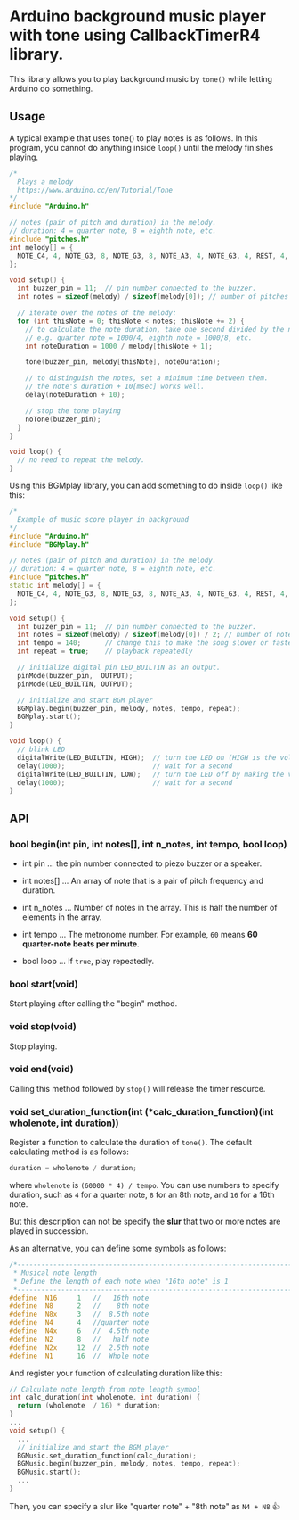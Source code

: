 # Arduino background music player with tone using CallbackTimerR4 library.

This library allows you to play background music by `tone()` while letting Arduino do something.

## Usage

A typical example that uses tone() to play notes is as follows. In this program, you cannot do anything inside `loop()` until the melody finishes playing.

```C++
/*
  Plays a melody
  https://www.arduino.cc/en/Tutorial/Tone
*/
#include "Arduino.h"

// notes (pair of pitch and duration) in the melody.
// duration: 4 = quarter note, 8 = eighth note, etc.
#include "pitches.h"
int melody[] = {
  NOTE_C4, 4, NOTE_G3, 8, NOTE_G3, 8, NOTE_A3, 4, NOTE_G3, 4, REST, 4, NOTE_B3, 4, NOTE_C4, 4
};

void setup() {
  int buzzer_pin = 11;  // pin number connected to the buzzer.
  int notes = sizeof(melody) / sizeof(melody[0]); // number of pitches and durations.

  // iterate over the notes of the melody:
  for (int thisNote = 0; thisNote < notes; thisNote += 2) {
    // to calculate the note duration, take one second divided by the note type.
    // e.g. quarter note = 1000/4, eighth note = 1000/8, etc.
    int noteDuration = 1000 / melody[thisNote + 1];

    tone(buzzer_pin, melody[thisNote], noteDuration);

    // to distinguish the notes, set a minimum time between them.
    // the note's duration + 10[msec] works well.
    delay(noteDuration + 10);

    // stop the tone playing
    noTone(buzzer_pin);
  }
}

void loop() {
  // no need to repeat the melody.
}
```

Using this BGMplay library, you can add something to do inside `loop()` like this:

```C++
/*
  Example of music score player in background
*/
#include "Arduino.h"
#include "BGMplay.h"

// notes (pair of pitch and duration) in the melody.
// duration: 4 = quarter note, 8 = eighth note, etc.
#include "pitches.h"
static int melody[] = {
  NOTE_C4, 4, NOTE_G3, 8, NOTE_G3, 8, NOTE_A3, 4, NOTE_G3, 4, REST, 4, NOTE_B3, 4, NOTE_C4, 4
};

void setup() {
  int buzzer_pin = 11;  // pin number connected to the buzzer.
  int notes = sizeof(melody) / sizeof(melody[0]) / 2; // number of notes (pair of pitch and duration).
  int tempo = 140;      // change this to make the song slower or faster
  int repeat = true;    // playback repeatedly

  // initialize digital pin LED_BUILTIN as an output.
  pinMode(buzzer_pin,  OUTPUT);
  pinMode(LED_BUILTIN, OUTPUT);

  // initialize and start BGM player
  BGMplay.begin(buzzer_pin, melody, notes, tempo, repeat);
  BGMplay.start();
}

void loop() {
  // blink LED
  digitalWrite(LED_BUILTIN, HIGH);  // turn the LED on (HIGH is the voltage level)
  delay(1000);                      // wait for a second
  digitalWrite(LED_BUILTIN, LOW);   // turn the LED off by making the voltage LOW
  delay(1000);                      // wait for a second
}
```

## API

### bool begin(int pin, int notes[], int n_notes, int tempo, bool loop)

- int pin ... the pin number connected to piezo buzzer or a speaker.

- int notes[] ... An array of note that is a pair of pitch frequency and duration.

- int n_notes ... Number of notes in the array. This is half the number of elements in the array.

- int tempo ... The metronome number. For example, `60` means **60 quarter-note beats per minute**.

- bool loop ... If `true`, play repeatedly.

### bool start(void)
Start playing after calling the "begin" method.

### void stop(void)
Stop playing.

### void end(void)
Calling this method followed by `stop()` will release the timer resource.

### void set_duration_function(int (*calc_duration_function)(int wholenote, int duration))

Register a function to calculate the duration of `tone()`. The default calculating method is as follows:

```C++
duration = wholenote / duration;
```

where `wholenote` is `(60000 * 4) / tempo`. You can use numbers to specify duration, such as `4` for a quarter note, `8` for an 8th note, and `16` for a 16th note.

But this description can not be specify the **slur** that two or more notes are played in succession.

As an alternative, you can define some symbols as follows:

```C++
/*----------------------------------------------------------------------
 * Musical note length
 * Define the length of each note when "16th note" is 1
 *----------------------------------------------------------------------*/
#define  N16     1   //   16th note
#define  N8      2   //    8th note
#define  N8x     3   //  8.5th note
#define  N4      4   //quarter note
#define  N4x     6   //  4.5th note
#define  N2      8   //   half note
#define  N2x     12  //  2.5th note
#define  N1      16  //  Whole note
```

And register your function of calculating duration like this:

```C++
// Calculate note length from note length symbol
int calc_duration(int wholenote, int duration) {
  return (wholenote  / 16) * duration;
}
...
void setup() {
  ...
  // initialize and start the BGM player
  BGMusic.set_duration_function(calc_duration);
  BGMusic.begin(buzzer_pin, melody, notes, tempo, repeat);
  BGMusic.start();
  ...
}
```

Then, you can specify a slur like "quarter note" + "8th note" as `N4 + N8` :+1:
